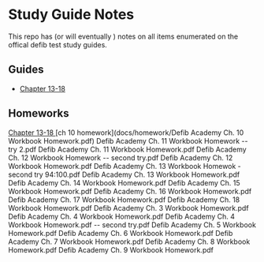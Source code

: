 # Study Guide Notes

This repo has (or will eventually ) notes on all items enumerated on the 
offical defib test study guides.

## Guides 

- [ Chapter 13-18 ](docs/study_guides/chapter13-16_study_guide.md)


## Homeworks 

[ Chapter 13-18 ](docs/study_guides/chapter13-16_study_guide.md)
[ch 10 homework](docs/homework/Defib Academy Ch. 10 Workbook Homework.pdf)
Defib Academy Ch. 11 Workbook Homework -- try 2.pdf
Defib Academy Ch. 11 Workbook Homework.pdf
Defib Academy Ch. 12 Workbook Homework -- second try.pdf
Defib Academy Ch. 12 Workbook Homework.pdf
Defib Academy Ch. 13 Workbook Homewok - second try 94:100.pdf
Defib Academy Ch. 13 Workbook Homework.pdf
Defib Academy Ch. 14 Workbook Homework.pdf
Defib Academy Ch. 15 Workbook Homework.pdf
Defib Academy Ch. 16 Workbook Homework.pdf
Defib Academy Ch. 17 Workbook Homework.pdf
Defib Academy Ch. 18 Workbook Homework.pdf
Defib Academy Ch. 3 Workbook Homework.pdf
Defib Academy Ch. 4 Workbook Homework.pdf
Defib Academy Ch. 4 Workbook Homework.pdf -- second try.pdf
Defib Academy Ch. 5 Workbook Homework.pdf
Defib Academy Ch. 6 Workbook Homework.pdf
Defib Academy Ch. 7 Workbook Homework.pdf
Defib Academy Ch. 8 Workbook Homework.pdf
Defib Academy Ch. 9 Workbook Homework.pdf
